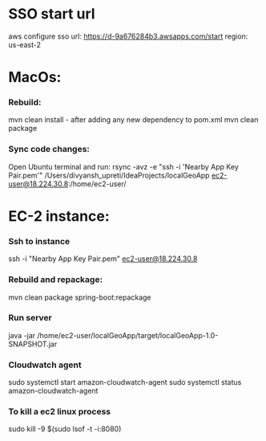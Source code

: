 # SSO start url
aws configure sso
url: https://d-9a676284b3.awsapps.com/start
region: us-east-2

# MacOs:

### Rebuild: 
mvn clean install - after adding any new dependency to pom.xml
mvn clean package

### Sync code changes:  
Open Ubuntu terminal and run:
rsync -avz -e "ssh -i 'Nearby App Key Pair.pem'" /Users/divyansh_upreti/IdeaProjects/localGeoApp ec2-user@18.224.30.8:/home/ec2-user/

# EC-2 instance:
### Ssh to instance
ssh -i "Nearby App Key Pair.pem" ec2-user@18.224.30.8

### Rebuild and repackage: 
mvn clean package spring-boot:repackage

### Run server
java -jar /home/ec2-user/localGeoApp/target/localGeoApp-1.0-SNAPSHOT.jar

### Cloudwatch agent
sudo systemctl start amazon-cloudwatch-agent
sudo systemctl status amazon-cloudwatch-agent

### To kill a ec2 linux process
sudo kill -9 $(sudo lsof -t -i:8080)








